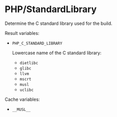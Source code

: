 # PHP/StandardLibrary

Determine the C standard library used for the build.

Result variables:

* `PHP_C_STANDARD_LIBRARY`

  Lowercase name of the C standard library:

    * `dietlibc`
    * `glibc`
    * `llvm`
    * `mscrt`
    * `musl`
    * `uclibc`

Cache variables:
* `__MUSL__`
